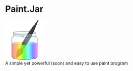 # Paint.Jar
![Paint Jar](https://github.com/Vulpovile/Paint.Jar/blob/master/src/ico/PaintJar128.png)<br>
A simple yet powerful (soon) and easy to use paint program
